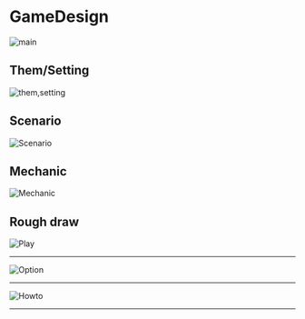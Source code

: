 GameDesign
===========
![main](https://user-images.githubusercontent.com/65119324/86882666-9d989b00-c12b-11ea-96cb-5b657adde151.png)
## Them/Setting
![them,setting](https://user-images.githubusercontent.com/65119324/86883937-c9b51b80-c12d-11ea-9010-b978fefce73d.png)
## Scenario
![Scenario](https://user-images.githubusercontent.com/65119324/86884317-5d86e780-c12e-11ea-91b1-1b294b8cf15f.png)
## Mechanic
![Mechanic](https://user-images.githubusercontent.com/65119324/86884489-9757ee00-c12e-11ea-8477-9d896f830205.png)
## Rough draw
![Play](https://user-images.githubusercontent.com/65119324/86884549-ae96db80-c12e-11ea-9768-ffed9e445e6d.png)
- - -
![Option](https://user-images.githubusercontent.com/65119324/86884553-afc80880-c12e-11ea-984d-8e6492b569c5.png)
- - -
![Howto](https://user-images.githubusercontent.com/65119324/86884556-b191cc00-c12e-11ea-9c1a-079bd9b60ac5.png)
- - -
